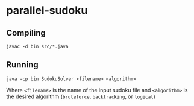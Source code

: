 # parallel-sudoku

## Compiling
```
javac -d bin src/*.java
```

## Running
```
java -cp bin SudokuSolver <filename> <algorithm>
```
Where `<filename>` is the name of the input sudoku file and `<algorithm>` is the desired algorithm (`bruteforce`, `backtracking`, or `logical`)
